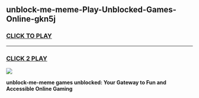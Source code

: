 
## unblock-me-meme-Play-Unblocked-Games-Online-gkn5j
<h3>
<a href="https://premium76.site?title=unblock-me-meme&ref=25A">CLICK TO PLAY</a></h3>
<hr>

<h3>
<a href="https://premium76.site?title=unblock-me-meme&ref=25A">CLICK 2 PLAY</a>
  
</h3>

<a href="https://premium76.site?title=unblock-me-meme&ref=25A"><img src="https://clearcache.store/games.png"></a>


**unblock-me-meme games unblocked: Your Gateway to Fun and Accessible Online Gaming**

